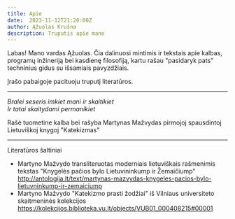 ```yaml
---
title: Apie
date:  2023-11-12T21:20:00Z
author: Ąžuolas Krušna
description: Truputis apie mane
---
```


Labas! Mano vardas Ąžuolas. Čia dalinuosi mintimis ir tekstais apie kalbas, programų inžineriją bei kasdienę filosofiją, kartu rašau "pasidaryk pats" techninius gidus su išsamiais pavyzdžiais.

Įrašo pabaigoje pacituoju truputį literatūros.

---

_Bralei seseris imkiet mani ir skaitikiet\
Ir tatai skaitydami permanikiet_

Rašė tuometine kalba bei rašyba Martynas Mažvydas pirmojoj spausdintoj Lietuviškoj knygoj "Katekizmas"

---

Literatūros šaltiniai

- Martyno Mažvydo transliteruotas moderniais lietuviškais rašmenimis tekstas "Knygelės pačios bylo Lietuvininkump ir Žemaičiump" http://antologija.lt/text/martynas-mazvydas-knygeles-pacios-bylo-lietuvninkump-ir-zemaiciump
- Martyno Mažvydo "Katekizmo prasti žodžiai" iš Vilniaus universiteto skaitmeninės kolekcijos https://kolekcijos.biblioteka.vu.lt/objects/VUB01_000408215#00001
